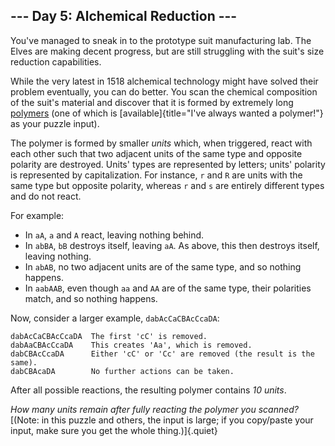 ## \-\-- Day 5: Alchemical Reduction \-\--

You\'ve managed to sneak in to the prototype suit manufacturing lab. The
Elves are making decent progress, but are still struggling with the
suit\'s size reduction capabilities.

While the very latest in 1518 alchemical technology might have solved
their problem eventually, you can do better. You scan the chemical
composition of the suit\'s material and discover that it is formed by
extremely long [polymers](https://en.wikipedia.org/wiki/Polymer) (one of
which is [available]{title="I've always wanted a polymer!"} as your
puzzle input).

The polymer is formed by smaller *units* which, when triggered, react
with each other such that two adjacent units of the same type and
opposite polarity are destroyed. Units\' types are represented by
letters; units\' polarity is represented by capitalization. For
instance, `r` and `R` are units with the same type but opposite
polarity, whereas `r` and `s` are entirely different types and do not
react.

For example:

-   In `aA`, `a` and `A` react, leaving nothing behind.
-   In `abBA`, `bB` destroys itself, leaving `aA`. As above, this then
    destroys itself, leaving nothing.
-   In `abAB`, no two adjacent units are of the same type, and so
    nothing happens.
-   In `aabAAB`, even though `aa` and `AA` are of the same type, their
    polarities match, and so nothing happens.

Now, consider a larger example, `dabAcCaCBAcCcaDA`:

    dabAcCaCBAcCcaDA  The first 'cC' is removed.
    dabAaCBAcCcaDA    This creates 'Aa', which is removed.
    dabCBAcCcaDA      Either 'cC' or 'Cc' are removed (the result is the same).
    dabCBAcaDA        No further actions can be taken.

After all possible reactions, the resulting polymer contains *10 units*.

*How many units remain after fully reacting the polymer you scanned?*
[(Note: in this puzzle and others, the input is large; if you copy/paste
your input, make sure you get the whole thing.)]{.quiet}
